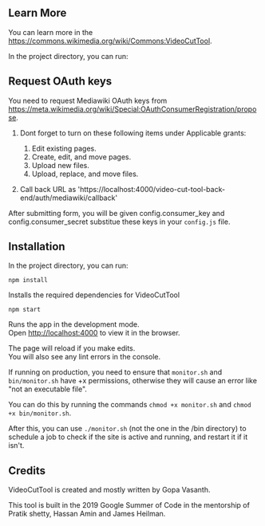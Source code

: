 ## Learn More

You can learn more in the https://commons.wikimedia.org/wiki/Commons:VideoCutTool.

In the project directory, you can run:

## Request OAuth keys

You need to request Mediawiki OAuth keys from https://meta.wikimedia.org/wiki/Special:OAuthConsumerRegistration/propose.

1. Dont forget to turn on these following items under Applicable grants:

	1. Edit existing pages.
	2. Create, edit, and move pages.
	3. Upload new files.
	4. Upload, replace, and move files.

2. Call back URL as 'https://localhost:4000/video-cut-tool-back-end/auth/mediawiki/callback'
	
After submitting form, you will be given config.consumer_key and config.consumer_secret substitue these keys in your `config.js` file.

## Installation

In the project directory, you can run:

`npm install`

Installs the required dependencies for VideoCutTool

`npm start`

Runs the app in the development mode.<br>
Open [http://localhost:4000](http://localhost:4000) to view it in the browser.

The page will reload if you make edits.<br>
You will also see any lint errors in the console.

If running on production, you need to ensure that `monitor.sh` and `bin/monitor.sh` have +x permissions, otherwise they will cause an error like "not an executable file".

You can do this by running the commands `chmod +x monitor.sh` and `chmod +x bin/monitor.sh`.

After this, you can use `./monitor.sh` (not the one in the /bin directory) to schedule a job to check if the site is active and running, and restart it if it isn't.

## Credits

VideoCutTool is created and mostly written by Gopa Vasanth.

This tool is built in the 2019 Google Summer of Code in the mentorship of
Pratik shetty, Hassan Amin and James Heilman.
